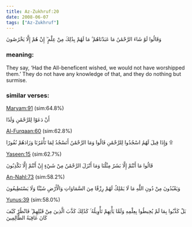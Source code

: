 ```yaml
---
title: Az-Zukhruf:20
date: 2008-06-07
tags: ["Az-Zukhruf"]
---
```

وَقَالُوا لَوْ شَاءَ الرَّحْمَٰنُ مَا عَبَدْنَاهُمْ ۗ مَا لَهُمْ بِذَٰلِكَ مِنْ عِلْمٍ ۖ إِنْ هُمْ إِلَّا يَخْرُصُونَ
### meaning: 
They say, ‘Had the All-beneficent wished, we would not have worshipped them.’ They do not have any knowledge of that, and they do nothing but surmise.
### similar verses: 

[Maryam:91](/19/91) (sim:64.8%)

أَنْ دَعَوْا لِلرَّحْمَٰنِ وَلَدًا

[Al-Furqaan:60](/25/60) (sim:62.8%)

وَإِذَا قِيلَ لَهُمُ اسْجُدُوا لِلرَّحْمَٰنِ قَالُوا وَمَا الرَّحْمَٰنُ أَنَسْجُدُ لِمَا تَأْمُرُنَا وَزَادَهُمْ نُفُورًا ۩

[Yaseen:15](/36/15) (sim:62.7%)

قَالُوا مَا أَنْتُمْ إِلَّا بَشَرٌ مِثْلُنَا وَمَا أَنْزَلَ الرَّحْمَٰنُ مِنْ شَيْءٍ إِنْ أَنْتُمْ إِلَّا تَكْذِبُونَ

[An-Nahl:73](/16/73) (sim:58.2%)

وَيَعْبُدُونَ مِنْ دُونِ اللَّهِ مَا لَا يَمْلِكُ لَهُمْ رِزْقًا مِنَ السَّمَاوَاتِ وَالْأَرْضِ شَيْئًا وَلَا يَسْتَطِيعُونَ

[Yunus:39](/10/39) (sim:58.0%)

بَلْ كَذَّبُوا بِمَا لَمْ يُحِيطُوا بِعِلْمِهِ وَلَمَّا يَأْتِهِمْ تَأْوِيلُهُ ۚ كَذَٰلِكَ كَذَّبَ الَّذِينَ مِنْ قَبْلِهِمْ ۖ فَانْظُرْ كَيْفَ كَانَ عَاقِبَةُ الظَّالِمِينَ
